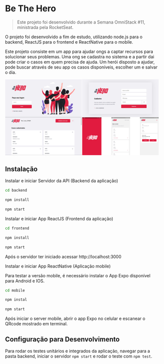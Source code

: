 # Be The Hero
> Este projeto foi desenvolvido durante a Semana OmniStack #11, ministrada pela RocketSeat.

O projeto foi desenvolvido a fim de estudo, utilizando node.js para o backend, ReactJS para o frontend e ReactNative para o mobile.

Este projeto consiste em um app para ajudar ongs a captar recursos para solucionar seus problemas. Uma ong se cadastra no sistema e a partir dai pode criar o casos em quem precisa de ajuda. Um herói disposto a ajudar, pode buscar através de seu app os casos disponíveis, escolher um e salvar o dia.

<img src="screenshots.png"/> 

## Instalação
Instalar e iniciar Servidor da API (Backend da aplicação)

```sh
cd backend
```

```sh
npm install
```

```sh
npm start
```

Instalar e iniciar App ReactJS (Frontend da aplicação)

```sh
cd frontend
```

```sh
npm install
```

```sh
npm start
```

Após o servidor ter iniciado acessar http://localhost:3000

Instalar e iniciar App ReactNative (Aplicação mobile)

Para testar a versão mobile, é necessário instalar o App Expo disponível para Android e IOS.

```sh
cd mobile
```

```sh
npm instal
```

```sh
npm start
```

Após iniciar o server mobile, abrir o app Expo no celular e escanear o QRcode mostrado em terminal.


## Configuração para Desenvolvimento

Para rodar os testes unitários e integrados da aplicação, navegar para a pasta backend, iniciar o servidor `npm start` e rodar o teste com `npm test`.